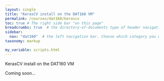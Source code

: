 ```yaml
---
layout: single
title: "KerasCV install on the DAT160 VM"
permalink: /courses/dat160/kerascv
toc: true # The right side bar "on this page"
breadcrumbs: true  # the directory-of-documents type of header navigation
sidebar:
  nav: "dat160"  # the left navigation bar. Choose which category you want.
taxonomy: markup

my_variable: scripts.html
---
```


KerasCV install on the DAT160 VM

Coming soon...
